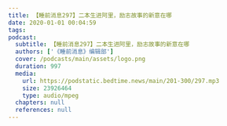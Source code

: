 ```yaml
---
title: 【睡前消息297】二本生进阿里，励志故事的新意在哪
date: 2020-01-01 00:04:59
tags:
podcast:
  subtitle: 【睡前消息297】二本生进阿里，励志故事的新意在哪
  authors: ['《睡前消息》编辑部']
  cover: /podcasts/main/assets/logo.png
  duration: 997
  media:
    url: https://podstatic.bedtime.news/main/201-300/297.mp3
    size: 23926464
    type: audio/mpeg
  chapters: null
  references: null
---
```

